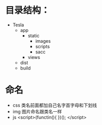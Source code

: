 # 目录结构：
+ Tesla
    + app
        + static
            + images
            + scripts
            + sacc
        + views
    + dist
    + build

# 命名
+ css 类名前面都加自己名字首字母和下划线
+ img 图片命名跟类名一样
+ js \<script>(functin(){     })(); \</script>

